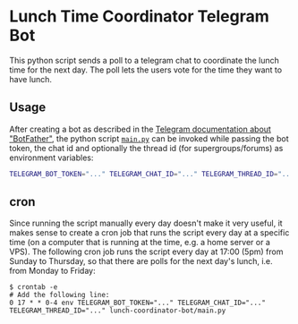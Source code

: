 # Lunch Time Coordinator Telegram Bot

This python script sends a poll to a telegram chat to coordinate the lunch time for the next day. The poll lets the users vote for the time they want to have lunch.


## Usage

After creating a bot as described in the [Telegram documentation about "BotFather"](https://core.telegram.org/bots/features#botfather), the python script [`main.py`](main.py) can be invoked while passing the bot token, the chat id and optionally the thread id (for supergroups/forums) as environment variables:

```bash
TELEGRAM_BOT_TOKEN="..." TELEGRAM_CHAT_ID="..." TELEGRAM_THREAD_ID="..." python3 lunch-coordinator-bot/main.py
```


## cron

Since running the script manually every day doesn't make it very useful, it makes sense to create a cron job that runs the script every day at a specific time (on a computer that is running at the time, e.g. a home server or a VPS). The following cron job runs the script every day at 17:00 (5pm) from Sunday to Thursday, so that there are polls for the next day's lunch, i.e. from Monday to Friday:

```
$ crontab -e
# Add the following line:
0 17 * * 0-4 env TELEGRAM_BOT_TOKEN="..." TELEGRAM_CHAT_ID="..." TELEGRAM_THREAD_ID="..." lunch-coordinator-bot/main.py
```